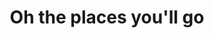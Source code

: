 ---
pid: PT147
title: Oh the places you'll go
location_transcription: 11th Street Station
zipcode: '19143'
outside_phl: 
neighborhood: University City
age: '27'
age_range: 20-29
instagram: 
image_file_name: PT_147.jpg
proposal_transcription: |-
  -A wire map of Philly with all the different transit lines
  -The thickness of the lines can represent the volume of traffic
  -Could resemble arteries of a human body inters of wire shape and design
topic: Philadelphia
topic_summary: '0'
type: Sculpture Statue
keywords_other: 
credit: Jacob Werderits
image_labels: 2 dimensional free standing, can be seen from either side, mostly transparent
twitter: 
facebook: 
permalink: "/monuments/pt147/"
layout: item-page
---